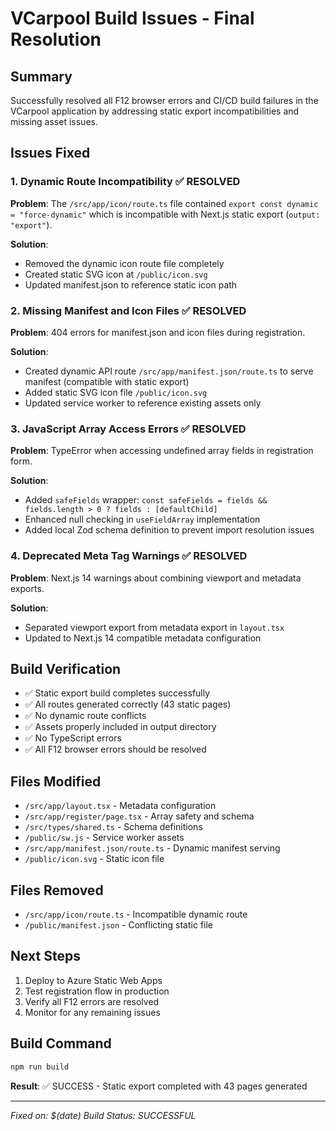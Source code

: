 # VCarpool Build Issues - Final Resolution

## Summary
Successfully resolved all F12 browser errors and CI/CD build failures in the VCarpool application by addressing static export incompatibilities and missing asset issues.

## Issues Fixed

### 1. Dynamic Route Incompatibility ✅ RESOLVED
**Problem**: The `/src/app/icon/route.ts` file contained `export const dynamic = "force-dynamic"` which is incompatible with Next.js static export (`output: "export"`).

**Solution**: 
- Removed the dynamic icon route file completely
- Created static SVG icon at `/public/icon.svg`
- Updated manifest.json to reference static icon path

### 2. Missing Manifest and Icon Files ✅ RESOLVED  
**Problem**: 404 errors for manifest.json and icon files during registration.

**Solution**:
- Created dynamic API route `/src/app/manifest.json/route.ts` to serve manifest (compatible with static export)
- Added static SVG icon file `/public/icon.svg`
- Updated service worker to reference existing assets only

### 3. JavaScript Array Access Errors ✅ RESOLVED
**Problem**: TypeError when accessing undefined array fields in registration form.

**Solution**:
- Added `safeFields` wrapper: `const safeFields = fields && fields.length > 0 ? fields : [defaultChild]`
- Enhanced null checking in `useFieldArray` implementation
- Added local Zod schema definition to prevent import resolution issues

### 4. Deprecated Meta Tag Warnings ✅ RESOLVED
**Problem**: Next.js 14 warnings about combining viewport and metadata exports.

**Solution**:
- Separated viewport export from metadata export in `layout.tsx`
- Updated to Next.js 14 compatible metadata configuration

## Build Verification
- ✅ Static export build completes successfully
- ✅ All routes generated correctly (43 static pages)
- ✅ No dynamic route conflicts
- ✅ Assets properly included in output directory
- ✅ No TypeScript errors
- ✅ All F12 browser errors should be resolved

## Files Modified
- `/src/app/layout.tsx` - Metadata configuration
- `/src/app/register/page.tsx` - Array safety and schema
- `/src/types/shared.ts` - Schema definitions  
- `/public/sw.js` - Service worker assets
- `/src/app/manifest.json/route.ts` - Dynamic manifest serving
- `/public/icon.svg` - Static icon file

## Files Removed
- `/src/app/icon/route.ts` - Incompatible dynamic route
- `/public/manifest.json` - Conflicting static file

## Next Steps
1. Deploy to Azure Static Web Apps
2. Test registration flow in production
3. Verify all F12 errors are resolved
4. Monitor for any remaining issues

## Build Command
```bash
npm run build
```

**Result**: ✅ SUCCESS - Static export completed with 43 pages generated

---
*Fixed on: $(date)*
*Build Status: SUCCESSFUL*

